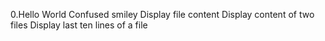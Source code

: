 0.Hello World
Confused smiley
Display file content
Display content of two files
Display last ten lines of a file
